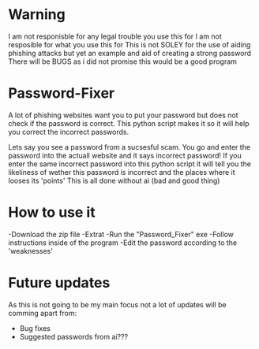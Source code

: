 # Warning
I am not responisble for any legal trouble you use this for
I am not resposible for what you use this for
This is not SOLEY for the use of aiding phishing attacks but yet an example and aid of creating a strong password
There will be BUGS as i did not promise this would be a good program

# Password-Fixer
A lot of phishing websites want you to put your password but does not check if the password is correct. This python script makes it so it will help you correct the incorrect passwords.

Lets say you see a password from a sucsesful scam.
You go and enter the password into the actuall website and it says incorrect password!
If you enter the same incorrect password into this python script it will tell you the likeliness of wether this password is incorrect and the places where it looses its 'points'
This is all done without ai (bad and good thing)

# How to use it
-Download the zip file
-Extrat
-Run the "Password_Fixer" exe
-Follow instructions inside of the program
-Edit the password according to the 'weaknesses'

# Future updates
As this is not going to be my main focus not a lot of updates will be comming apart from:
- Bug fixes
- Suggested passwords from ai??? 
